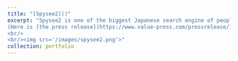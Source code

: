 ```yaml
---
title: "[Spysee2]()"
excerpt: "Spysee2 is one of the biggest Japanese search engine of people and their relationship on the web. I extracted a person's social network from the web using heuristic techniques and developed contemporary machine learning and NLP based algorithms for the extraction of various types of information about people (bio-data, profile picture, social network, related web pages etc.) from unstructured and noisy web data. I also developed a solution for name disambiguation problems in short texts using a probabilistic classifier. 
(Here is [the press release](https://www.value-press.com/pressrelease/167980), [the article](https://japan.zdnet.com/article/35082515/), and [the blog](http://spysee2.hatenablog.com/entry/2016/09/23/000000) at that time).
<br/>
<br/><img src='/images/spysee2.png'>"
collection: portfolio
---
```

